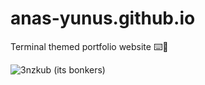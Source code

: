 # anas-yunus.github.io
Terminal themed portfolio website ⌨️💽

![3nzkub](https://user-images.githubusercontent.com/98308473/184077628-efc44bde-cb67-4abd-822e-7f5fe8f236ec.png)
(its bonkers)
